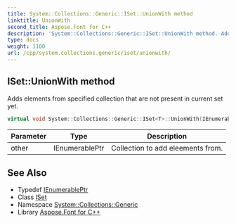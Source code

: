 ```yaml
---
title: System::Collections::Generic::ISet::UnionWith method
linktitle: UnionWith
second_title: Aspose.Font for C++
description: 'System::Collections::Generic::ISet::UnionWith method. Adds elements from specified collection that are not present in current set yet in C++.'
type: docs
weight: 1100
url: /cpp/system.collections.generic/iset/unionwith/
---
```

## ISet::UnionWith method


Adds elements from specified collection that are not present in current set yet.

```cpp
virtual void System::Collections::Generic::ISet<T>::UnionWith(IEnumerablePtr other)=0
```


| Parameter | Type | Description |
| --- | --- | --- |
| other | IEnumerablePtr | Collection to add eleements from. |

## See Also

* Typedef [IEnumerablePtr](../ienumerableptr/)
* Class [ISet](../)
* Namespace [System::Collections::Generic](../../)
* Library [Aspose.Font for C++](../../../)
